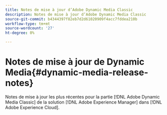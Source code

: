 ```yaml
---
title: Notes de mise à jour d’Adobe Dynamic Media Classic
description: Notes de mise à jour d’Adobe Dynamic Media Classic
source-git-commit: b4344397f82eb7d2d61020909f4acc7fddea210b
workflow-type: tm+mt
source-wordcount: '27'
ht-degree: 0%

---
```



# Notes de mise à jour de Dynamic Media{#dynamic-media-release-notes}

Notes de mise à jour les plus récentes pour la partie [!DNL Adobe Dynamic Media Classic] de la solution [!DNL Adobe Experience Manager] dans [!DNL Adobe Experience Cloud].